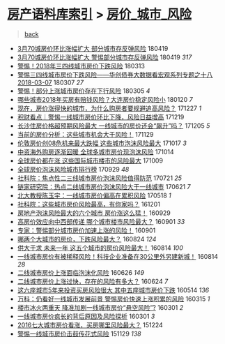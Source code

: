 [房产语料库索引](../../README.md)  > [房价_城市_风险](房价_城市_风险.md)
====
> [back](../README.md)

- [3月70城房价环比涨幅扩大 部分城市存反弹风险](http://jkwz.applinzi.com/ittc/7093727255354409991.html#3%E6%9C%8870%E5%9F%8E%E6%88%BF%E4%BB%B7%E7%8E%AF%E6%AF%94%E6%B6%A8%E5%B9%85%E6%89%A9%E5%A4%A7+%E9%83%A8%E5%88%86%E5%9F%8E%E5%B8%82%E5%AD%98%E5%8F%8D%E5%BC%B9%E9%A3%8E%E9%99%A9) 180419  
- [3月70城房价环比涨幅扩大 警惕部分城市存反弹风险](http://jkwz.applinzi.com/ittc/7093575405950993414.html#3%E6%9C%8870%E5%9F%8E%E6%88%BF%E4%BB%B7%E7%8E%AF%E6%AF%94%E6%B6%A8%E5%B9%85%E6%89%A9%E5%A4%A7+%E8%AD%A6%E6%83%95%E9%83%A8%E5%88%86%E5%9F%8E%E5%B8%82%E5%AD%98%E5%8F%8D%E5%BC%B9%E9%A3%8E%E9%99%A9) 180419 *317* 
- [警惕！2018年三四线城市房价下跌风险](http://jkwz.applinzi.com/ittc/7080006422278702086.html#%E8%AD%A6%E6%83%95%EF%BC%812018%E5%B9%B4%E4%B8%89%E5%9B%9B%E7%BA%BF%E5%9F%8E%E5%B8%82%E6%88%BF%E4%BB%B7%E4%B8%8B%E8%B7%8C%E9%A3%8E%E9%99%A9) 180313  
- [警惕三四线城市房价下跌风险——华创债券大数据看宏观系列专题之十八2018-03-07](http://jkwz.applinzi.com/ittc/7077861377614283782.html#%E8%AD%A6%E6%83%95%E4%B8%89%E5%9B%9B%E7%BA%BF%E5%9F%8E%E5%B8%82%E6%88%BF%E4%BB%B7%E4%B8%8B%E8%B7%8C%E9%A3%8E%E9%99%A9%E2%80%94%E2%80%94%E5%8D%8E%E5%88%9B%E5%80%BA%E5%88%B8%E5%A4%A7%E6%95%B0%E6%8D%AE%E7%9C%8B%E5%AE%8F%E8%A7%82%E7%B3%BB%E5%88%97%E4%B8%93%E9%A2%98%E4%B9%8B%E5%8D%81%E5%85%AB2018-03-07) 180307 *27* 
- [警惕！部分上涨城市房价存在下行风险](http://jkwz.applinzi.com/ittc/7076991133052044299.html#%E8%AD%A6%E6%83%95%EF%BC%81%E9%83%A8%E5%88%86%E4%B8%8A%E6%B6%A8%E5%9F%8E%E5%B8%82%E6%88%BF%E4%BB%B7%E5%AD%98%E5%9C%A8%E4%B8%8B%E8%A1%8C%E9%A3%8E%E9%99%A9) 180305 *4* 
- [哪些城市2018年买房有赔钱风险？大连房价稳定风险小](http://jkwz.applinzi.com/ittc/7060776161238320134.html#%E5%93%AA%E4%BA%9B%E5%9F%8E%E5%B8%822018%E5%B9%B4%E4%B9%B0%E6%88%BF%E6%9C%89%E8%B5%94%E9%92%B1%E9%A3%8E%E9%99%A9%EF%BC%9F%E5%A4%A7%E8%BF%9E%E6%88%BF%E4%BB%B7%E7%A8%B3%E5%AE%9A%E9%A3%8E%E9%99%A9%E5%B0%8F) 180120 *7* 
- [现在，房价涨得快的城市，为什么购房者要规避追高风险？](http://jkwz.applinzi.com/ittc/7051791221310096401.html#%E7%8E%B0%E5%9C%A8%EF%BC%8C%E6%88%BF%E4%BB%B7%E6%B6%A8%E5%BE%97%E5%BF%AB%E7%9A%84%E5%9F%8E%E5%B8%82%EF%BC%8C%E4%B8%BA%E4%BB%80%E4%B9%88%E8%B4%AD%E6%88%BF%E8%80%85%E8%A6%81%E8%A7%84%E9%81%BF%E8%BF%BD%E9%AB%98%E9%A3%8E%E9%99%A9%EF%BC%9F) 171227 *1* 
- [积财看点｜警惕一线城市房价环比下降，风险日益增高](http://jkwz.applinzi.com/ittc/7048438137993298961.html#%E7%A7%AF%E8%B4%A2%E7%9C%8B%E7%82%B9%EF%BD%9C%E8%AD%A6%E6%83%95%E4%B8%80%E7%BA%BF%E5%9F%8E%E5%B8%82%E6%88%BF%E4%BB%B7%E7%8E%AF%E6%AF%94%E4%B8%8B%E9%99%8D%EF%BC%8C%E9%A3%8E%E9%99%A9%E6%97%A5%E7%9B%8A%E5%A2%9E%E9%AB%98) 171219  
- [长沙住房价格超预期风险最大 一线城市的房价还会“飙升”吗？](http://jkwz.applinzi.com/ittc/7043583892781532177.html#%E9%95%BF%E6%B2%99%E4%BD%8F%E6%88%BF%E4%BB%B7%E6%A0%BC%E8%B6%85%E9%A2%84%E6%9C%9F%E9%A3%8E%E9%99%A9%E6%9C%80%E5%A4%A7+%E4%B8%80%E7%BA%BF%E5%9F%8E%E5%B8%82%E7%9A%84%E6%88%BF%E4%BB%B7%E8%BF%98%E4%BC%9A%E2%80%9C%E9%A3%99%E5%8D%87%E2%80%9D%E5%90%97%EF%BC%9F) 171205 *5* 
- [当前的房价分析：这些城市机会大于风险！](http://jkwz.applinzi.com/ittc/7041425269540258833.html#%E5%BD%93%E5%89%8D%E7%9A%84%E6%88%BF%E4%BB%B7%E5%88%86%E6%9E%90%EF%BC%9A%E8%BF%99%E4%BA%9B%E5%9F%8E%E5%B8%82%E6%9C%BA%E4%BC%9A%E5%A4%A7%E4%BA%8E%E9%A3%8E%E9%99%A9%EF%BC%81) 171129  
- [伦敦房价创08危机来最大跌幅 这些城市泡沫风险最大](http://jkwz.applinzi.com/ittc/7025448326550520849.html#%E4%BC%A6%E6%95%A6%E6%88%BF%E4%BB%B7%E5%88%9B08%E5%8D%B1%E6%9C%BA%E6%9D%A5%E6%9C%80%E5%A4%A7%E8%B7%8C%E5%B9%85+%E8%BF%99%E4%BA%9B%E5%9F%8E%E5%B8%82%E6%B3%A1%E6%B2%AB%E9%A3%8E%E9%99%A9%E6%9C%80%E5%A4%A7) 171017 *3* 
- [中资海外购房逐渐回暖 全球多城市房价现泡沫风险](http://jkwz.applinzi.com/ittc/7024214206033953809.html#%E4%B8%AD%E8%B5%84%E6%B5%B7%E5%A4%96%E8%B4%AD%E6%88%BF%E9%80%90%E6%B8%90%E5%9B%9E%E6%9A%96+%E5%85%A8%E7%90%83%E5%A4%9A%E5%9F%8E%E5%B8%82%E6%88%BF%E4%BB%B7%E7%8E%B0%E6%B3%A1%E6%B2%AB%E9%A3%8E%E9%99%A9) 171014  
- [全球房价都在涨 这些国际城市楼市的风险最大](http://jkwz.applinzi.com/ittc/7022488841645196305.html#%E5%85%A8%E7%90%83%E6%88%BF%E4%BB%B7%E9%83%BD%E5%9C%A8%E6%B6%A8+%E8%BF%99%E4%BA%9B%E5%9B%BD%E9%99%85%E5%9F%8E%E5%B8%82%E6%A5%BC%E5%B8%82%E7%9A%84%E9%A3%8E%E9%99%A9%E6%9C%80%E5%A4%A7) 171009  
- [全球房价泡沫风险城市排行榜](http://jkwz.applinzi.com/ittc/7018838606490371089.html#%E5%85%A8%E7%90%83%E6%88%BF%E4%BB%B7%E6%B3%A1%E6%B2%AB%E9%A3%8E%E9%99%A9%E5%9F%8E%E5%B8%82%E6%8E%92%E8%A1%8C%E6%A6%9C) 170929 *48* 
- [社科院：焦点性二三线城市房价泡沫风险值得防范](http://jkwz.applinzi.com/ittc/6992790693813421073.html#%E7%A4%BE%E7%A7%91%E9%99%A2%EF%BC%9A%E7%84%A6%E7%82%B9%E6%80%A7%E4%BA%8C%E4%B8%89%E7%BA%BF%E5%9F%8E%E5%B8%82%E6%88%BF%E4%BB%B7%E6%B3%A1%E6%B2%AB%E9%A3%8E%E9%99%A9%E5%80%BC%E5%BE%97%E9%98%B2%E8%8C%83) 170721 *25* 
- [链家研究院：热点二线城市房价泡沫风险大于一线城市](http://jkwz.applinzi.com/ittc/6981692254304338949.html#%E9%93%BE%E5%AE%B6%E7%A0%94%E7%A9%B6%E9%99%A2%EF%BC%9A%E7%83%AD%E7%82%B9%E4%BA%8C%E7%BA%BF%E5%9F%8E%E5%B8%82%E6%88%BF%E4%BB%B7%E6%B3%A1%E6%B2%AB%E9%A3%8E%E9%99%A9%E5%A4%A7%E4%BA%8E%E4%B8%80%E7%BA%BF%E5%9F%8E%E5%B8%82) 170621 *7* 
- [北大教授陈玉宇：一线城市房价偏高在累积风险](http://jkwz.applinzi.com/ittc/6969042281905521669.html#%E5%8C%97%E5%A4%A7%E6%95%99%E6%8E%88%E9%99%88%E7%8E%89%E5%AE%87%EF%BC%9A%E4%B8%80%E7%BA%BF%E5%9F%8E%E5%B8%82%E6%88%BF%E4%BB%B7%E5%81%8F%E9%AB%98%E5%9C%A8%E7%B4%AF%E7%A7%AF%E9%A3%8E%E9%99%A9) 170518 *1* 
- [社科院：这些城市房价风险最高，有你家吗？](http://jkwz.applinzi.com/ittc/6906648525260981252.html#%E7%A4%BE%E7%A7%91%E9%99%A2%EF%BC%9A%E8%BF%99%E4%BA%9B%E5%9F%8E%E5%B8%82%E6%88%BF%E4%BB%B7%E9%A3%8E%E9%99%A9%E6%9C%80%E9%AB%98%EF%BC%8C%E6%9C%89%E4%BD%A0%E5%AE%B6%E5%90%97%EF%BC%9F) 161201  
- [房地产泡沫风险最大的六个城市 房价涨这么猛！](http://jkwz.applinzi.com/ittc/6883208820754482181.html#%E6%88%BF%E5%9C%B0%E4%BA%A7%E6%B3%A1%E6%B2%AB%E9%A3%8E%E9%99%A9%E6%9C%80%E5%A4%A7%E7%9A%84%E5%85%AD%E4%B8%AA%E5%9F%8E%E5%B8%82+%E6%88%BF%E4%BB%B7%E6%B6%A8%E8%BF%99%E4%B9%88%E7%8C%9B%EF%BC%81) 160929  
- [高房价效应向中西部传递 哪个城市楼市风险最大？](http://jkwz.applinzi.com/ittc/6872983439334179844.html#%E9%AB%98%E6%88%BF%E4%BB%B7%E6%95%88%E5%BA%94%E5%90%91%E4%B8%AD%E8%A5%BF%E9%83%A8%E4%BC%A0%E9%80%92+%E5%93%AA%E4%B8%AA%E5%9F%8E%E5%B8%82%E6%A5%BC%E5%B8%82%E9%A3%8E%E9%99%A9%E6%9C%80%E5%A4%A7%EF%BC%9F) 160901 *33* 
- [专家：警惕部分城市房价加速上涨的风险！](http://jkwz.applinzi.com/ittc/6872956844024267780.html#%E4%B8%93%E5%AE%B6%EF%BC%9A%E8%AD%A6%E6%83%95%E9%83%A8%E5%88%86%E5%9F%8E%E5%B8%82%E6%88%BF%E4%BB%B7%E5%8A%A0%E9%80%9F%E4%B8%8A%E6%B6%A8%E7%9A%84%E9%A3%8E%E9%99%A9%EF%BC%81) 160901  
- [哪两个大城市的房价，下跌风险最大？](http://jkwz.applinzi.com/ittc/6870026423112303621.html#%E5%93%AA%E4%B8%A4%E4%B8%AA%E5%A4%A7%E5%9F%8E%E5%B8%82%E7%9A%84%E6%88%BF%E4%BB%B7%EF%BC%8C%E4%B8%8B%E8%B7%8C%E9%A3%8E%E9%99%A9%E6%9C%80%E5%A4%A7%EF%BC%9F) 160824 *124* 
- [供大于求 未来一年 这五个城市的房价风险最大！](http://jkwz.applinzi.com/ittc/6866270668924126213.html#%E4%BE%9B%E5%A4%A7%E4%BA%8E%E6%B1%82+%E6%9C%AA%E6%9D%A5%E4%B8%80%E5%B9%B4+%E8%BF%99%E4%BA%94%E4%B8%AA%E5%9F%8E%E5%B8%82%E7%9A%84%E6%88%BF%E4%BB%B7%E9%A3%8E%E9%99%A9%E6%9C%80%E5%A4%A7%EF%BC%81) 160814 *100* 
- [一线城市房价有被稀释风险！科技企业准备在30公里外另建新城！](http://jkwz.applinzi.com/ittc/6866246650166772741.html#%E4%B8%80%E7%BA%BF%E5%9F%8E%E5%B8%82%E6%88%BF%E4%BB%B7%E6%9C%89%E8%A2%AB%E7%A8%80%E9%87%8A%E9%A3%8E%E9%99%A9%EF%BC%81%E7%A7%91%E6%8A%80%E4%BC%81%E4%B8%9A%E5%87%86%E5%A4%87%E5%9C%A830%E5%85%AC%E9%87%8C%E5%A4%96%E5%8F%A6%E5%BB%BA%E6%96%B0%E5%9F%8E%EF%BC%81) 160814 *28* 
- [二线城市房价上涨面临泡沫化风险](http://jkwz.applinzi.com/ittc/6847858781731685380.html#%E4%BA%8C%E7%BA%BF%E5%9F%8E%E5%B8%82%E6%88%BF%E4%BB%B7%E4%B8%8A%E6%B6%A8%E9%9D%A2%E4%B8%B4%E6%B3%A1%E6%B2%AB%E5%8C%96%E9%A3%8E%E9%99%A9) 160626 *149* 
- [二线城市房价上涨过快，存在的风险有多大？](http://jkwz.applinzi.com/ittc/6847212753500242949.html#%E4%BA%8C%E7%BA%BF%E5%9F%8E%E5%B8%82%E6%88%BF%E4%BB%B7%E4%B8%8A%E6%B6%A8%E8%BF%87%E5%BF%AB%EF%BC%8C%E5%AD%98%E5%9C%A8%E7%9A%84%E9%A3%8E%E9%99%A9%E6%9C%89%E5%A4%9A%E5%A4%A7%EF%BC%9F) 160624 *7* 
- [这六座城市5年来投资买房风险很大 其中五座城市房价下跌](http://jkwz.applinzi.com/ittc/6831865137866474501.html#%E8%BF%99%E5%85%AD%E5%BA%A7%E5%9F%8E%E5%B8%825%E5%B9%B4%E6%9D%A5%E6%8A%95%E8%B5%84%E4%B9%B0%E6%88%BF%E9%A3%8E%E9%99%A9%E5%BE%88%E5%A4%A7+%E5%85%B6%E4%B8%AD%E4%BA%94%E5%BA%A7%E5%9F%8E%E5%B8%82%E6%88%BF%E4%BB%B7%E4%B8%8B%E8%B7%8C) 160514 *136* 
- [万科：仍看好一线城市发展前景 警惕房价快速上涨积累的风险](http://jkwz.applinzi.com/ittc/6809835544469046276.html#%E4%B8%87%E7%A7%91%EF%BC%9A%E4%BB%8D%E7%9C%8B%E5%A5%BD%E4%B8%80%E7%BA%BF%E5%9F%8E%E5%B8%82%E5%8F%91%E5%B1%95%E5%89%8D%E6%99%AF+%E8%AD%A6%E6%83%95%E6%88%BF%E4%BB%B7%E5%BF%AB%E9%80%9F%E4%B8%8A%E6%B6%A8%E7%A7%AF%E7%B4%AF%E7%9A%84%E9%A3%8E%E9%99%A9) 160315 *1* 
- [楼市冰火两重天 降准加剧一线城市房价“悬空风险”?](http://jkwz.applinzi.com/ittc/6804669786336265221.html#%E6%A5%BC%E5%B8%82%E5%86%B0%E7%81%AB%E4%B8%A4%E9%87%8D%E5%A4%A9+%E9%99%8D%E5%87%86%E5%8A%A0%E5%89%A7%E4%B8%80%E7%BA%BF%E5%9F%8E%E5%B8%82%E6%88%BF%E4%BB%B7%E2%80%9C%E6%82%AC%E7%A9%BA%E9%A3%8E%E9%99%A9%E2%80%9D%3F) 160301 *2* 
- [一线城市房价疯长的背后原因及风险探析](http://jkwz.applinzi.com/ittc/6804663018684154885.html#%E4%B8%80%E7%BA%BF%E5%9F%8E%E5%B8%82%E6%88%BF%E4%BB%B7%E7%96%AF%E9%95%BF%E7%9A%84%E8%83%8C%E5%90%8E%E5%8E%9F%E5%9B%A0%E5%8F%8A%E9%A3%8E%E9%99%A9%E6%8E%A2%E6%9E%90) 160301 *3* 
- [2016七大城市房价看涨，买房哪里风险最大？](http://jkwz.applinzi.com/ittc/6779377739241096196.html#2016%E4%B8%83%E5%A4%A7%E5%9F%8E%E5%B8%82%E6%88%BF%E4%BB%B7%E7%9C%8B%E6%B6%A8%EF%BC%8C%E4%B9%B0%E6%88%BF%E5%93%AA%E9%87%8C%E9%A3%8E%E9%99%A9%E6%9C%80%E5%A4%A7%EF%BC%9F) 151224  
- [警惕一线城市房价击鼓传花式风险](http://jkwz.applinzi.com/ittc/6770016024367989765.html#%E8%AD%A6%E6%83%95%E4%B8%80%E7%BA%BF%E5%9F%8E%E5%B8%82%E6%88%BF%E4%BB%B7%E5%87%BB%E9%BC%93%E4%BC%A0%E8%8A%B1%E5%BC%8F%E9%A3%8E%E9%99%A9) 151129 *138* 
